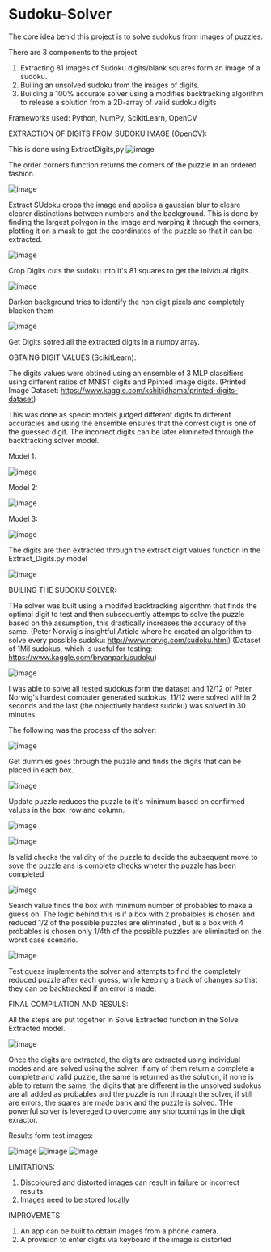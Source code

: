 # Sudoku-Solver
The core idea behid this project is to solve sudokus from images of puzzles. 

There are 3 components to the project 
1. Extracting 81 images of Sudoku digits/blank squares form an image of a sudoku.
2. Builing an unsolved sudoku from the images of digits. 
3. Building a 100% accurate solver using a modifies backtracking algorithm to release a solution from a 2D-array of valid sudoku digits 

Frameworks used: Python, NumPy, ScikitLearn, OpenCV


EXTRACTION OF DIGITS FROM SUDOKU IMAGE (OpenCV):

This is done using ExtractDigits,py
![image](https://user-images.githubusercontent.com/74304695/183119051-a4f628aa-5536-491e-bdfd-4be5e15e3f4e.png)

The order corners function returns the corners of the puzzle in an ordered fashion.


![image](https://user-images.githubusercontent.com/74304695/183119133-8a8fc0b1-94a0-4bdd-b624-5535d076aec5.png)

Extract SUdoku crops the image and applies a gaussian blur to cleare clearer distinctions between numbers and the background. This is done by finding the largest polygon in the image and warping it through the corners, plotting it on a mask to get the coordinates of the puzzle so that it can be extracted. 


![image](https://user-images.githubusercontent.com/74304695/183120671-136e92f6-cc45-4f88-932b-bb9ccdc9316a.png)

Crop Digits cuts the sudoku into it's 81 squares to get the inividual digits.

![image](https://user-images.githubusercontent.com/74304695/183120721-29f0ed5f-7f33-4104-9f72-c25afd222c70.png)

Darken background tries to identify the non digit pixels and completely blacken them

![image](https://user-images.githubusercontent.com/74304695/183120811-5861fb38-6d88-47f0-b593-260bae33675f.png)

Get Digits sotred all the extracted digits in a numpy array. 



OBTAING DIGIT VALUES (ScikitLearn):

The digits values were obtined using an ensemble of 3 MLP classifiers using different ratios of MNIST digits and Ppinted image digits.
(Printed Image Dataset: https://www.kaggle.com/kshitijdhama/printed-digits-dataset)

This was done as specic models judged different digits to different accuracies and using the ensemble ensures that the correst digit is one of the guessed digit. The incorrect digits can be later elimineted through the backtracking solver model.

Model 1: 

![image](https://user-images.githubusercontent.com/74304695/183122412-1b4b16cf-a759-49e5-8015-695479ccaadb.png)

Model 2:

![image](https://user-images.githubusercontent.com/74304695/183122524-4d54d8e1-16c1-4c7e-ae6a-6d35f279bccf.png)

Model 3:

![image](https://user-images.githubusercontent.com/74304695/183122586-b0a9ef57-2b2c-4c1b-89eb-789c1fad5a3a.png)


The digits are then extracted through the extract digit values function in the Extract_Digits.py model

![image](https://user-images.githubusercontent.com/74304695/183122788-3261e650-79e5-4fb8-bf38-e510b85a06f1.png)



BUILING THE SUDOKU SOLVER: 

THe solver was built using a modifed backtracking algorithm that finds the optimal digit to test and then subsequently attemps to solve the puzzle based on the assumption, this drastically increases the accuracy of the same.
(Peter Norwig's insightful Article where he created an algorithm to solve every possible sudoku: http://www.norvig.com/sudoku.html)
(Dataset of 1Mil sudokus, which is useful for testing: https://www.kaggle.com/bryanpark/sudoku)

![image](https://user-images.githubusercontent.com/74304695/183124362-a98e3e7a-98ed-48ae-ab28-43046adc4d86.png)

I was able to solve all tested sudokus form the dataset and 12/12 of Peter Norwig's hardest computer generated sudokus. 11/12 were solved within 2 seconds and the last (the objectively hardest sudoku) was solved in 30 minutes.


The following was the process of the solver: 

![image](https://user-images.githubusercontent.com/74304695/183124492-4196dd6b-2200-45aa-9a40-f96ad93883de.png)

Get dummies goes through the puzzle and finds the digits that can be placed in each box. 


![image](https://user-images.githubusercontent.com/74304695/183124698-6db91b2c-5eab-48bd-8000-5f79e3e2707d.png)

Update puzzle reduces the puzzle to it's minimum based on confirmed values in the box, row and column. 


![image](https://user-images.githubusercontent.com/74304695/183124875-6738cc30-692a-4a8c-8c21-e7709143c8ba.png)

![image](https://user-images.githubusercontent.com/74304695/183125019-d251247b-b714-4081-9ba6-1479dfda4a8f.png)


Is valid checks the validity of the puzzle to decide the subsequent move to sove the puzzle ans is complete checks wheter the puzzle has been completed


![image](https://user-images.githubusercontent.com/74304695/183125123-635d72ea-108e-4f6a-b625-3c304e4f4994.png)

Search value finds the box with minimum number of probables to make a guess on. The logic behind this is 
if a box with 2 probalbles is chosen and reduced 1/2 of the possible puzzles are eliminated , but is a box with 4 probables is chosen only 1/4th of the possible puzzles are eliminated on the worst case scenario.


![image](https://user-images.githubusercontent.com/74304695/183125529-c4ea2946-1396-42f6-8033-226cec808069.png)

Test guess implements the solver and attempts to find the completely reduced puzzle after each guess, while keeping a track of changes so that they can be backtracked if an error is made. 



FINAL COMPILATION AND RESULS: 

All the steps are put together in Solve Extracted function in the Solve Extracted model. 

![image](https://user-images.githubusercontent.com/74304695/183126049-97e7f810-4e4e-424d-880b-b9c91abf175c.png)

Once the digits are extracted, the digits are extracted using individual modes and are solved using the solver, if any of them return a complete a complete and valid puzzle, the same is returned as the solution, if none is able to return the same, the digits that are different in the unsolved sudokus are all added as probables and the puzzle is run through the solver, if still are errors, the sqares are made bank and the puzzle is solved. 
THe powerful solver is levereged to overcome any shortcomings in the digit exractor. 


Results form test images: 

![image](https://user-images.githubusercontent.com/74304695/183127069-bd6cf444-3a33-4fc8-8531-d997b55f4e5e.png) ![image](https://user-images.githubusercontent.com/74304695/183127118-39d12d13-44c6-492a-9d82-278c0ef53d9c.png) ![image](https://user-images.githubusercontent.com/74304695/183127161-b55ee837-9fe2-4a1f-bdea-3087f5697397.png)


LIMITATIONS: 
1. Discoloured and distorted images can result in failure or incorrect results
2. Images need to be stored locally


IMPROVEMETS:
1. An app can be built to obtain images from a phone camera.
2. A provision to enter digits via keyboard if the image is distorted
